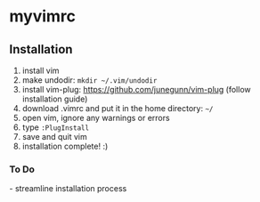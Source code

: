 # myvimrc

<h2>Installation</h2>

1. install vim
2. make undodir: ```mkdir ~/.vim/undodir```
3. install vim-plug: https://github.com/junegunn/vim-plug (follow installation guide)
4. download .vimrc and put it in the home directory: ```~/```
5. open vim, ignore any warnings or errors
6. type ```:PlugInstall```
7. save and quit vim
8. installation complete! :)

<h3>To Do</h3>
- streamline installation process

